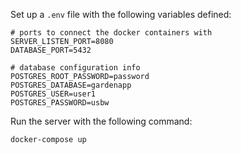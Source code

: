 Set up a `.env` file with the following variables defined:
```
# ports to connect the docker containers with
SERVER_LISTEN_PORT=8080
DATABASE_PORT=5432

# database configuration info
POSTGRES_ROOT_PASSWORD=password
POSTGRES_DATABASE=gardenapp
POSTGRES_USER=user1
POSTGRES_PASSWORD=usbw
```

Run the server with the following command:
```
docker-compose up
```
